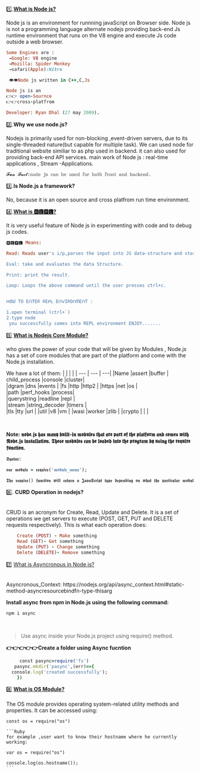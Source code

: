 1️⃣.<b>[What is Node js?](/index.js)</b>
<br>

  Node js is an environment for runnning javaScript on Browser side.
  Node js is not a programming language alternate nodejs providing back-end Js runtime environment that runs on the V8 engine and execute Js code outside a web browser.
 ```Ruby
 Some Engines are :
  →Google: V8 engine
  →Mozilla: Spider Monkey
  →safari(Apple):Nitro

  👁️👁️Node js written in C++,C,Js

 Node js is an 
👉👉 open-Sournce
 👉👉cross-platfrom

 Developer: Ryan Dhal (27 may 2009).
```


2️⃣.<b>**Why we use node.js?**</b>

 Nodejs is primarily used for non-blocking ,event-driven servers, due to its single-threaded nature(but  capable for multiple task).
 We can used node for traditional website similiar to as php used in backend.
 it can also used for providing back-end API services.
 main work of Node js : real-time applications , Stream -Applications.

```
𝓕𝓾𝓷 𝓕𝓪𝓬𝓽:𝕟𝕠𝕕𝕖 𝕛𝕤 𝕔𝕒𝕟 𝕓𝕖 𝕦𝕤𝕖𝕕 𝕗𝕠𝕣 𝕓𝕠𝕥𝕙 𝕗𝕣𝕠𝕟𝕥 𝕒𝕟𝕕 𝕓𝕒𝕔𝕜𝕖𝕟𝕕.
```
3️⃣.<b>Is Node.js a framework?</b>

No, because it is an open source and cross platfrom run time environment.

4️⃣.<b>[What is  🆁🅴🅿🅻?](/repl.js)</b>

It is very useful feature of Node js in experimenting with code and to debug js codes.

```Ruby
🆁🅴🅿🅻 Means:

Read: Reads user's i/p,parses the input into JS data-structure and stores in memory.

Eval: take and evaluates the data Structure.

Print: print the result.

Loop: Loops the above command until the user presses ctrl+c.


ᕼOᗯ TO EᑎTEᖇ ᖇEᑭᒪ EᑎᐯIᖇOᑎᗰEᑎT :

1.open terminal (ctrl+`)
2.type node
 you successfully comes into REPL environment ENJOY.......

```

 5️⃣ <b>[What is Nodejs Core Module?](/coreModule.js)</b>
 <br>
  
   who gives the power of your code that will be given by Modules , Node.js has a set of core modules that are part of the platform and come with the Node.js installation.

   
  We have a lot of them:
  |   |  |   |
| --- | --- | ---|
 |Name 	|assert |buffer |
 child_process |console 	|cluster| 	 
 |dgram 	 |dns 	 |events 	|
 |fs 	 |http 	 |http2 |
 |https 	 |net 	 |os |	
 |path 	 |perf_hooks 	 |process| 	
 |querystring 	 |readline 	 |repl |	
 |stream 	 |string_decoder 	 |timers | 	
 |tls 	 |tty 	 |url 	|
 |util 	 |v8 	 |vm 	| 
 |wasi 	 |worker 	 |zlib |
 |crypto 	|   |   | 

 <br>
   
 <b>Note:  𝖓𝖔𝖉𝖊.𝖏𝖘 𝖍𝖆𝖘 𝖒𝖆𝖓𝖞 𝖇𝖚𝖎𝖑𝖙-𝖎𝖓 𝖒𝖔𝖉𝖚𝖑𝖊𝖘 𝖙𝖍𝖆𝖙 𝖆𝖗𝖊 𝖕𝖆𝖗𝖙 𝖔𝖋 𝖙𝖍𝖊 𝖕𝖑𝖆𝖙𝖋𝖔𝖗𝖒 𝖆𝖓𝖉 𝖈𝖔𝖒𝖊𝖘 𝖜𝖎𝖙𝖍 𝕹𝖔𝖉𝖊.𝖏𝖘 𝖎𝖓𝖘𝖙𝖆𝖑𝖑𝖆𝖙𝖎𝖔𝖓. 𝕿𝖍𝖊𝖘𝖊 𝖒𝖔𝖉𝖚𝖑𝖊𝖘 𝖈𝖆𝖓 𝖇𝖊 𝖑𝖔𝖆𝖉𝖊𝖉 𝖎𝖓𝖙𝖔 𝖙𝖍𝖊 𝖕𝖗𝖔𝖌𝖗𝖆𝖒 𝖇𝖞 𝖚𝖘𝖎𝖓𝖌 𝖙𝖍𝖊 𝖗𝖊𝖖𝖚𝖎𝖗𝖊 𝖋𝖚𝖓𝖈𝖙𝖎𝖔𝖓.</b>
 <br>
```Ruby
𝕾𝖞𝖓𝖙𝖆𝖝:

𝖛𝖆𝖗 𝖒𝖔𝖉𝖚𝖑𝖊 = 𝖗𝖊𝖖𝖚𝖎𝖗𝖊('𝖒𝖔𝖉𝖚𝖑𝖊_𝖓𝖆𝖒𝖊');

𝕿𝖍𝖊 𝖗𝖊𝖖𝖚𝖎𝖗𝖊() 𝖋𝖚𝖓𝖈𝖙𝖎𝖔𝖓 𝖜𝖎𝖑𝖑 𝖗𝖊𝖙𝖚𝖗𝖓 𝖆 𝕵𝖆𝖛𝖆𝕾𝖈𝖗𝖎𝖕𝖙 𝖙𝖞𝖕𝖊 𝖉𝖊𝖕𝖊𝖓𝖉𝖎𝖓𝖌 𝖔𝖓 𝖜𝖍𝖆𝖙 𝖙𝖍𝖊 𝖕𝖆𝖗𝖙𝖎𝖈𝖚𝖑𝖆𝖗 𝖒𝖔𝖉𝖚𝖑𝖊 𝖗𝖊𝖙𝖚𝖗𝖓𝖘.
```


6️⃣. <b>CURD Operation in nodejs?</b> 

  <br> CRUD is an acronym for Create, Read, Update and Delete. 
  It is a set of operations we get servers to execute (POST, GET, PUT and DELETE requests respectively).
  This is what each operation does:
  
```Ruby
    Create (POST) - Make something
    Read (GET)- Get something
    Update (PUT) - Change something
    Delete (DELETE)- Remove something
   ```
   

 7️⃣  [What is Asyncronous in Node.js?](/pAsync.js)

<br>
      Asyncronous_Context: https://nodejs.org/api/async_context.html#static-method-asyncresourcebindfn-type-thisarg
  <br>
    
  <b> Install async from npm in Node.js using the following command:</b>
  <br>
  ``` 
  npm i async
   ```
   <br>
       
   >Use async inside your Node.js project using require() method.
        
 <b> 👉👉👉👉👉Create a folder using Async fucntion</b>
  
  ```Ruby
       const pasync=require('fs')
     pasync.mkdir('pasync',(err)=>{
    console.log('created successfully');
      })
  ```

 8️⃣  <b> [What is OS Module?](/OS.md)</b><br><br>
    The OS module provides operating system-related utility methods and properties.
    It can be accessed using:
    <br>
  ```
  const os = require("os")
  ```

    ```Ruby
    for example ,user want to know their hostname where he currently working:

    var os = require("os")

    console.log(os.hostname());
    ```
    
